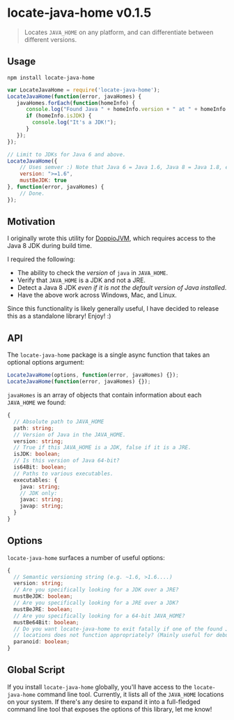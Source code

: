 # locate-java-home v0.1.5
> Locates `JAVA_HOME` on any platform, and can differentiate between different versions.

## Usage

    npm install locate-java-home

```js
var LocateJavaHome = require('locate-java-home');
LocateJavaHome(function(error, javaHomes) {
   javaHomes.forEach(function(homeInfo) {
      console.log("Found Java " + homeInfo.version + " at " + homeInfo.path);
      if (homeInfo.isJDK) {
        console.log("It's a JDK!");
      }
   });
});

// Limit to JDKs for Java 6 and above.
LocateJavaHome({
    // Uses semver :) Note that Java 6 = Java 1.6, Java 8 = Java 1.8, etc.
    version: ">=1.6",
    mustBeJDK: true
}, function(error, javaHomes) {
    // Done.
});
```

## Motivation

I originally wrote this utility for [DoppioJVM](https://github.com/plamsa-umass/doppio),
which requires access to the Java 8 JDK during build time.

I required the following:

* The ability to check the *version* of `java` in `JAVA_HOME`.
* Verify that `JAVA_HOME` is a JDK and not a JRE.
* Detect a Java 8 JDK *even if it is not the default version of Java installed*.
* Have the above work across Windows, Mac, and Linux.

Since this functionality is likely generally useful, I have decided to release this
as a standalone library! Enjoy! :)


## API

The `locate-java-home` package is a single async function that takes an optional options argument:

```js
LocateJavaHome(options, function(error, javaHomes) {});
LocateJavaHome(function(error, javaHomes) {});
```

`javaHomes` is an array of objects that contain information about each `JAVA_HOME` we found:

```typescript
{
  // Absolute path to JAVA_HOME
  path: string;
  // Version of Java in the JAVA_HOME.
  version: string;
  // True if this JAVA_HOME is a JDK, false if it is a JRE.
  isJDK: boolean;
  // Is this version of Java 64-bit?
  is64Bit: boolean;
  // Paths to various executables.
  executables: {
    java: string;
    // JDK only:
    javac: string;
    javap: string;
  }
}
```

## Options

`locate-java-home` surfaces a number of useful options:

```typescript
{
  // Semantic versioning string (e.g. ~1.6, >1.6....)
  version: string;
  // Are you specifically looking for a JDK over a JRE?
  mustBeJDK: boolean;
  // Are you specifically looking for a JRE over a JDK?
  mustBeJRE: boolean;
  // Are you specifically looking for a 64-bit JAVA_HOME?
  mustBe64Bit: boolean;
  // Do you want locate-java-home to exit fatally if one of the found JAVA_HOME
  // locations does not function appropriately? (Mainly useful for debugging.)
  paranoid: boolean;
}
```

## Global Script

If you install `locate-java-home` globally, you'll have access to the `locate-java-home` command
line tool. Currently, it lists all of the `JAVA_HOME` locations on your system. If there's any
desire to expand it into a full-fledged command line tool that exposes the options of this
library, let me know!
